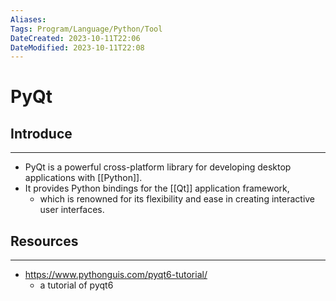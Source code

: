 ```yaml
---
Aliases: 
Tags: Program/Language/Python/Tool
DateCreated: 2023-10-11T22:06
DateModified: 2023-10-11T22:08
---
```

# PyQt

## Introduce
---
- PyQt is a powerful cross-platform library  for developing desktop applications with [[Python]].
- It provides Python bindings for the [[Qt]] application framework, 
	- which is renowned for its flexibility and ease in creating interactive user interfaces.

## Resources
---
- https://www.pythonguis.com/pyqt6-tutorial/
	- a tutorial of pyqt6
